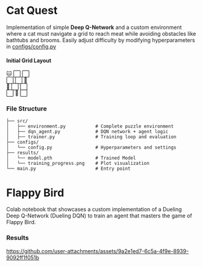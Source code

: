 # Cat Quest  
Implementation of simple **Deep Q-Network** and a custom environment where a cat must navigate a grid to reach meat while avoiding obstacles like bathtubs and brooms. Easily adjust difficulty by modifying hyperparameters in [configs/config.py](https://github.com/anaumghori/RL-Projects/blob/main/CatQuest/configs/config.py)    
#### Initial Grid Layout
🐱 ⬜ ⬜   
⬜ ⬜ 🧹   
🛁 ⬜ ⬜   
⬜ 🥩 ⬜  
### File Structure
```
├── src/  
│   ├── environment.py           # Complete puzzle environment  
│   ├── dqn_agent.py             # DQN network + agent logic  
│   ├── trainer.py               # Training loop and evaluation  
├── configs/  
│   └── config.py                # Hyperparameters and settings  
├── results/  
│   └── model.pth                # Trained Model   
│   └── training_progress.png    # Plot visualization  
└── main.py                      # Entry point  
```

# Flappy Bird 
Colab notebook that showcases a custom implementation of a Dueling Deep Q-Network (Dueling DQN) to train an agent that masters the game of Flappy Bird.  
### Results  




https://github.com/user-attachments/assets/9a2e1ed7-6c5a-4f9e-8939-9092ff1f051b





